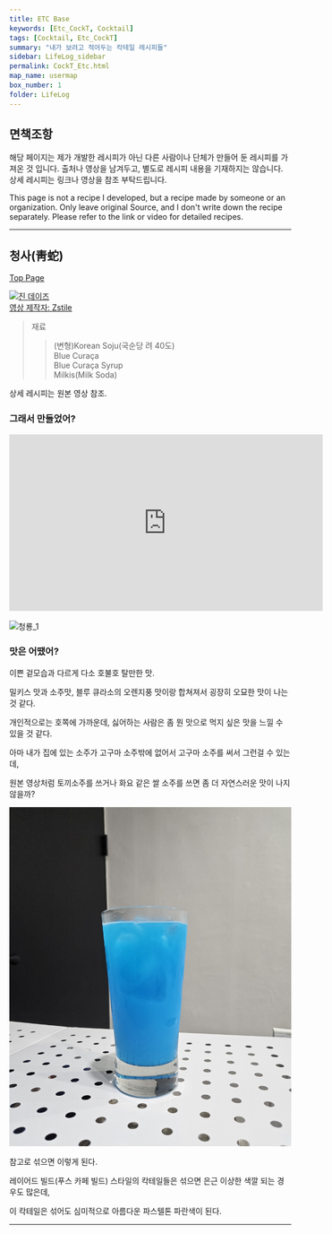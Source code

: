 ```yaml
---
title: ETC Base
keywords: [Etc_CockT, Cocktail]
tags: [Cocktail, Etc_CockT]
summary: "내가 보려고 적어두는 칵테일 레시피들"
sidebar: LifeLog_sidebar
permalink: CockT_Etc.html
map_name: usermap
box_number: 1
folder: LifeLog
---
```


## 면책조항

해당 페이지는 제가 개발한 레시피가 아닌 다른 사람이나 단체가 만들어 둔 레시피를 가져온 것 입니다. 출처나 영상을 남겨두고, 별도로 레시피 내용을 기재하지는 않습니다. 상세 레시피는 링크나 영상을 참조 부탁드립니다.

This page is not a recipe I developed, but a recipe made by someone or an organization. Only leave original Source, and I don't write down the recipe separately. Please refer to the link or video for detailed recipes.

---

## 청사(靑蛇)

[Top Page](#)  

[![진 데이즈](http://img.youtube.com/vi/ckP_zmANS8k/0.jpg)](https://youtube.com/shorts/ckP_zmANS8k?si=cVgg-JsVmiYYfCm9)  
[영상 제작자: Zstile](https://www.youtube.com/@ZsTile)  

> 재료
> 
> > (변형)Korean Soju(국순당 려 40도)  
> > Blue Curaça  
> > Blue Curaça Syrup  
> > Milkis(Milk Soda)  

상세 레시피는 원본 영상 참조.  

### 그래서 만들었어?

<iframe width="560" height="315" src="https://www.youtube.com/embed/_oXaXlUvt-w?si=01uPdziOd-jYaVTe" title="YouTube video player" frameborder="0" allow="accelerometer; autoplay; clipboard-write; encrypted-media; gyroscope; picture-in-picture; web-share" referrerpolicy="strict-origin-when-cross-origin" allowfullscreen></iframe>

![청룡_1](./CockT_Img/blue_Snake.jpg)  

### 맛은 어땠어?

이쁜 겉모습과 다르게 다소 호불호 탈만한 맛.  

밀키스 맛과 소주맛, 블루 큐라소의 오렌지풍 맛이랑 합쳐져서 굉장히 오묘한 맛이 나는 것 같다.  

개인적으로는 호쪽에 가까운데, 싫어하는 사람은 좀 뭔 맛으로 먹지 싶은 맛을 느낄 수 있을 것 같다.  

아마 내가 집에 있는 소주가 고구마 소주밖에 없어서 고구마 소주를 써서 그런걸 수 있는데,  

원본 영상처럼 토끼소주를 쓰거나 화요 같은 쌀 소주를 쓰면 좀 더 자연스러운 맛이 나지 않을까?  

![청룡_2](./CockT_Img/blue_Snake_mixed.jpg)  

참고로 섞으면 이렇게 된다.  

레이어드 빌드(푸스 카페 빌드) 스타일의 칵테일들은 섞으면 은근 이상한 색깔 되는 경우도 많은데,  

이 칵테일은 섞어도 심미적으로 아름다운 파스텔톤 파란색이 된다.  

---
